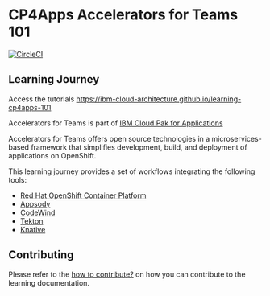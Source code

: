 # CP4Apps Accelerators for Teams 101

[![CircleCI](https://circleci.com/gh/ibm-cloud-architecture/learning-cp4apps-101.svg?style=svg)](https://circleci.com/gh/ibm-cloud-architecture/learning-cp4apps-101)


## Learning Journey
Access the tutorials https://ibm-cloud-architecture.github.io/learning-cp4apps-101

Accelerators for Teams is part of [IBM Cloud Pak for Applications](https://www.ibm.com/support/knowledgecenter/SSCSJL/about-overview.html)


Accelerators for Teams offers open source technologies in a microservices-based framework that simplifies development, build, and deployment of applications on OpenShift.

This learning journey provides a set of workflows integrating the following tools:
- [Red Hat OpenShift Container Platform](https://docs.openshift.com/container-platform/)
- [Appsody](https://appsody.dev/)
- [CodeWind](https://codewind.dev)
- [Tekton](https://tekton.dev)
- [Knative](https://knative.dev/)



## Contributing
Please refer to the [how to contribute?](CONTRIBUTING.md) on how you can contribute to the learning documentation.
